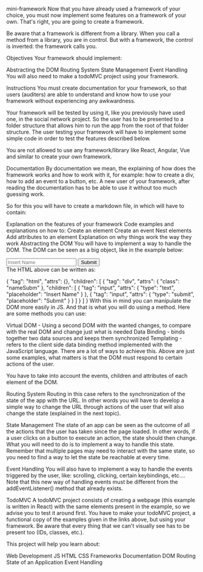 mini-framework
Now that you have already used a framework of your choice, you must now implement some features on a framework of your own. That's right, you are going to create a framework.

Be aware that a framework is different from a library. When you call a method from a library, you are in control. But with a framework, the control is inverted: the framework calls you.

Objectives
Your framework should implement:

Abstracting the DOM Routing System
State Management
Event Handling
You will also need to make a todoMVC project using your framework.

Instructions
You must create documentation for your framework, so that users (auditers) are able to understand and know how to use your framework without experiencing any awkwardness.

Your framework will be tested by using it, like you previously have used one, in the social network project. So the user has to be presented to a folder structure that allows him to run the app from the root of that folder structure. The user testing your framework will have to implement some simple code in order to test the features described below.

You are not allowed to use any framework/library like React, Angular, Vue and similar to create your own framework.

Documentation
By documentation we mean, the explaining of how does the framework works and how to work with it, for example: how to create a div, how to add an event to a button, etc. A new user of your framework, after reading the documentation has to be able to use it without too much guessing work.

So for this you will have to create a markdown file, in which will have to contain:

Explanation on the features of your framework
Code examples and explanations on how to:
Create an element
Create an event
Nest elements
Add attributes to an element
Explanation on why things work the way they work
Abstracting the DOM
You will have to implement a way to handle the DOM. The DOM can be seen as a big object, like in the example below:

<html>
  <div class="nameSubm">
    <input type="text" placeholder="Insert Name" />
    <input type="submit" placeholder="Submit" />
  </div>
</html>
The HTML above can be written as:

{
  "tag": "html",
  "attrs": {},
  "children": [
    {
      "tag": "div",
      "attrs": {
        "class": "nameSubm"
      },
      "children": [
        {
          "tag": "input",
          "attrs": {
            "type": "text",
            "placeholder": "Insert Name"
          }
        },
        {
          "tag": "input",
          "attrs": {
            "type": "submit",
            "placeholder": "Submit"
          }
        }
      ]
    }
  ]
}
With this in mind you can manipulate the DOM more easily in JS. And that is what you will do using a method. Here are some methods you can use:

Virtual DOM - Using a second DOM with the wanted changes, to compare with the real DOM and change just what is needed
Data Binding - binds together two data sources and keeps them synchronized
Templating - refers to the client side data binding method implemented with the JavaScript language.
There are a lot of ways to achieve this. Above are just some examples, what matters is that the DOM must respond to certain actions of the user.

You have to take into account the events, children and attributes of each element of the DOM.

Routing System
Routing in this case refers to the synchronization of the state of the app with the URL. In other words you will have to develop a simple way to change the URL through actions of the user that will also change the state (explained in the next topic).

State Management
The state of an app can be seen as the outcome of all the actions that the user has taken since the page loaded. In other words, if a user clicks on a button to execute an action, the state should then change.
What you will need to do is to implement a way to handle this state. Remember that multiple pages may need to interact with the same state, so you need to find a way to let the state be reachable at every time.

Event Handling
You will also have to implement a way to handle the events triggered by the user, like: scrolling, clicking, certain keybindings, etc.... Note that this new way of handling events must be different from the addEventListener() method that already exists.

TodoMVC
A todoMVC project consists of creating a webpage (this example is written in React) with the same elements present in the example, so we advise you to test it around first. You have to make your todoMVC project, a functional copy of the examples given in the links above, but using your framework.
Be aware that every thing that we can't visually see has to be present too (IDs, classes, etc.).

This project will help you learn about:

Web Development
JS
HTML
CSS
Frameworks
Documentation
DOM
Routing
State of an Application
Event Handling